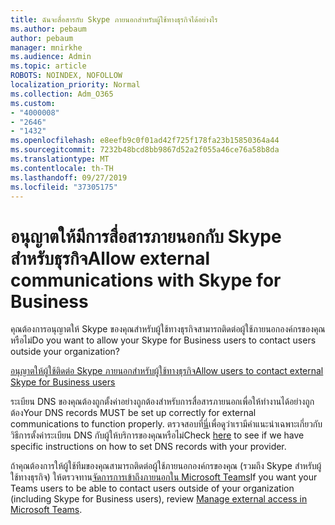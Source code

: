 ```yaml
---
title: ฉันจะสื่อสารกับ Skype ภายนอกสำหรับผู้ใช้ทางธุรกิจได้อย่างไร
ms.author: pebaum
author: pebaum
manager: mnirkhe
ms.audience: Admin
ms.topic: article
ROBOTS: NOINDEX, NOFOLLOW
localization_priority: Normal
ms.collection: Adm_O365
ms.custom:
- "4000008"
- "2646"
- "1432"
ms.openlocfilehash: e8eefb9c0f01ad42f725f178fa23b15850364a44
ms.sourcegitcommit: 7232b48bcd8bb9867d52a2f055a46ce76a58b8da
ms.translationtype: MT
ms.contentlocale: th-TH
ms.lasthandoff: 09/27/2019
ms.locfileid: "37305175"
---
```

# <a name="allow-external-communications-with-skype-for-business"></a><span data-ttu-id="44a2f-102">อนุญาตให้มีการสื่อสารภายนอกกับ Skype สำหรับธุรกิจ</span><span class="sxs-lookup"><span data-stu-id="44a2f-102">Allow external communications with Skype for Business</span></span> 

<span data-ttu-id="44a2f-103">คุณต้องการอนุญาตให้ Skype ของคุณสำหรับผู้ใช้ทางธุรกิจสามารถติดต่อผู้ใช้ภายนอกองค์กรของคุณหรือไม่</span><span class="sxs-lookup"><span data-stu-id="44a2f-103">Do you want to allow your Skype for Business users to contact users outside your organization?</span></span> 

[<span data-ttu-id="44a2f-104">อนุญาตให้ผู้ใช้ติดต่อ Skype ภายนอกสำหรับผู้ใช้ทางธุรกิจ</span><span class="sxs-lookup"><span data-stu-id="44a2f-104">Allow users to contact external Skype for Business users</span></span>](https://docs.microsoft.com/skypeforbusiness/set-up-skype-for-business-online/allow-users-to-contact-external-skype-for-business-users)

<span data-ttu-id="44a2f-105">ระเบียน DNS ของคุณต้องถูกตั้งค่าอย่างถูกต้องสำหรับการสื่อสารภายนอกเพื่อให้ทำงานได้อย่างถูกต้อง</span><span class="sxs-lookup"><span data-stu-id="44a2f-105">Your DNS records MUST be set up correctly for external communications to function properly.</span></span> <span data-ttu-id="44a2f-106">ตรวจสอบที่[นี่](https://docs.microsoft.com/office365/admin/get-help-with-domains/set-up-your-domain-host-specific-instructions?view=o365-worldwide)เพื่อดูว่าเรามีคำแนะนำเฉพาะเกี่ยวกับวิธีการตั้งค่าระเบียน DNS กับผู้ให้บริการของคุณหรือไม่</span><span class="sxs-lookup"><span data-stu-id="44a2f-106">Check [here](https://docs.microsoft.com/office365/admin/get-help-with-domains/set-up-your-domain-host-specific-instructions?view=o365-worldwide) to see if we have specific instructions on how to set DNS records with your provider.</span></span> 

<span data-ttu-id="44a2f-107">ถ้าคุณต้องการให้ผู้ใช้ทีมของคุณสามารถติดต่อผู้ใช้ภายนอกองค์กรของคุณ (รวมถึง Skype สำหรับผู้ใช้ทางธุรกิจ) ให้ตรวจทาน[จัดการการเข้าถึงภายนอกใน Microsoft Teams](https://docs.microsoft.com/microsoftteams/let-your-teams-users-communicate-with-other-people)</span><span class="sxs-lookup"><span data-stu-id="44a2f-107">If you want your Teams users to be able to contact users outside of your organization (including Skype for Business users), review [Manage external access in Microsoft Teams](https://docs.microsoft.com/microsoftteams/let-your-teams-users-communicate-with-other-people).</span></span> 